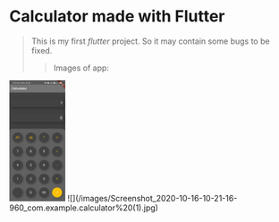# Calculator made with Flutter

>This is my first *flutter* project. So it may contain some bugs to be fixed.
>>Images of app:
>>
<img src="images/Screenshot_2020-10-16-10-21-16-960_com.example.calculator%20(1).jpg" width="100" >
![](/images/Screenshot_2020-10-16-10-21-16-960_com.example.calculator%20(1).jpg)
